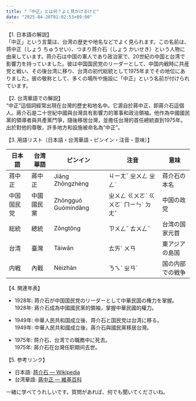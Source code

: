 ```yaml
---
title: "「中正」とは何？よく見かけるけど"
date: "2025-04-20T01:02:53+09:00"
---
```


【1. 日本語の解説】  
「中正」という言葉は、台湾の歴史や地名などでよく見られます。この名前は、蒋中正（しょう ちゅうせい）、つまり蒋介石（しょう かいせき）という人物に由来しています。蒋介石は中国の軍人であり政治家で、20世紀の中国と台湾で影響力を持っていました。彼は中国国民党のリーダーとして、中国内戦時に共産党と戦い、その後台湾に移り、台湾の初代総統として1975年までその地位にありました。彼の敬称として、多くの場所や施設に「中正」という名前が付けられています。

【2. 台湾華語での解説】  
“中正”這個詞經常出現在台灣的歷史和地名中。它源自於蔣中正，即蔣介石這個人。蔣介石是二十世紀中國與台灣具有影響力的軍事和政治領袖。他作為中國國民黨的領導者與共產黨鬥爭，隨後移居台灣，並擔任台灣的首任總統直到1975年。出於對他的尊敬，許多地方和設施被命名為“中正”。

【3. 用語リスト（日本語・台湾華語・ピンイン・注音・意味）】  

| 日本語     | 台湾華語 | ピンイン    | 注音       | 意味                     |
|------------|----------|-------------|------------|--------------------------|
| 蒋中正     | 蔣中正   | Jiǎng Zhōngzhèng | ㄐㄧㄤˇ ㄓㄨㄥ ㄓㄥˋ | 蒋介石の本名            |
| 中国国民党 | 中國國民黨 | Zhōngguó Guómíndǎng | ㄓㄨㄥ ㄍㄨㄛˊ ㄍㄨㄛˊ ㄇㄧㄣˊ ㄉㄤˇ | 中国の政党               |
| 総統       | 總統     | Zǒngtǒng    | ㄗㄨㄥˇ ㄊㄨㄥˇ        | 台湾の国家元首            |
| 台湾       | 臺灣     | Táiwān      | ㄊㄞˊ ㄨㄢ       | 東アジアの島国          |
| 内戦       | 內戰     | Nèizhàn     | ㄋㄟˋ ㄓㄢˋ       | 国の内部での戦争          |

【4. 関連年表】  

- 1928年: 蒋介石が中国国民党のリーダーとして中華民国の権力を掌握。  
  1928年: 蔣介石成為中國國民黨的領袖，掌握中華民國的權力。

- 1949年: 中華人民共和国成立後、蒋介石と国民党は台湾に移る。  
  1949年: 中華人民共和國成立後，蔣介石與國民黨移居台灣。

- 1975年: 蒋介石、台湾での職務中に死去。  
  1975年: 蔣介石在台灣任职期间去世。

【5. 参考リンク】  

- 日本語: [蒋介石 — Wikipedia](https://ja.wikipedia.org/wiki/%E8%92%8B%E4%BB%8B%E7%9F%B3)  
- 台湾華語: [蔣中正 — 維基百科](https://zh.wikipedia.org/zh-tw/%E8%94%A3%E4%B8%AD%E6%AD%A3)

一緒に学べてうれしいです。質問があれば、何でも聞いてくださいね。